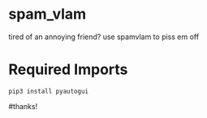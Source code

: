 # spam_vlam
tired of an annoying friend? use spamvlam to piss em off

# Required Imports
```
pip3 install pyautogui
```

#thanks!
